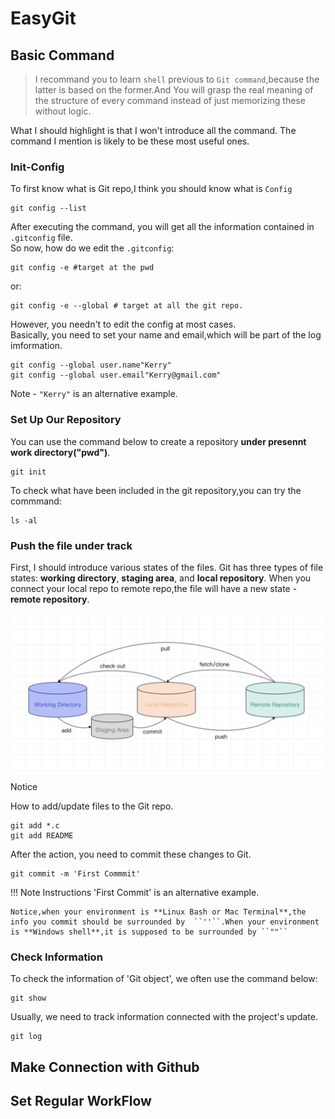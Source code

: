 # EasyGit

## Basic Command

>I recommand you to learn ``shell`` previous to ``Git command``,because the latter is based on the former.And You will grasp the real meaning of the structure of every command instead of just memorizing these without logic.

What I should highlight is that I won't introduce all the command. The command I mention is likely to be these most useful ones.

### Init-Config

To first know what is Git repo,I think you should know what is ``Config``

```shell
git config --list
```

After executing the command, you will get all the information contained in ``.gitconfig`` file.  
So now, how do we edit the ``.gitconfig``:

```shell
git config -e #target at the pwd
```

or:

```shell
git config -e --global # target at all the git repo.
```

However, you needn't to edit the config at most cases.  
Basically, you need to set your name and email,which will be part of the log imformation.

```shell
git config --global user.name"Kerry"
git config --global user.email"Kerry@gmail.com"
```

Note - ``"Kerry"`` is an alternative example.

### Set Up Our Repository

You can use the command below to create a repository **under presennt work directory("pwd")**.

```shell
git init
```

To check what have been included in the git repository,you can try the commmand:

```shell
ls -al
```

### Push the file under track

First, I should introduce  various states of the files. Git has three types of file states: **working directory**, **staging area**, and **local repository**. When you connect your local repo to remote repo,the file will have a new state - **remote repository**.

![Various file states](./file%20states.png "Various file states")

Notice 

How to add/update files to the Git repo.

```shell
git add *.c
git add README
```

After the action, you need to commit these changes to Git.

```shell
git commit -m 'First Commmit'
```

!!! Note Instructions
    'First Commit' is an alternative example.  

    Notice,when your environment is **Linux Bash or Mac Terminal**,the info you commit should be surrounded by  ``''``.When your environment is **Windows shell**,it is supposed to be surrounded by ``""``

### Check Information

To check the information of 'Git object', we often use the command below:

```shell
git show
```

Usually, we need to track information connected with the project's update.

```shell
git log 
```

## Make Connection with Github


## Set Regular WorkFlow
